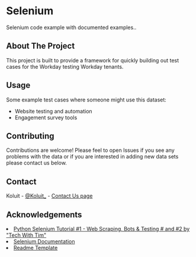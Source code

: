 # Selenium 
Selenium code example with documented examples..

## About The Project
This project is built to provide a framework for quickly building out test cases for the Workday testing Workday tenants.


## Usage

Some example test cases where someone might use this dataset:

<!-- wp:list {"className":"is-style-default"} -->
<ul class="is-style-default">
<li>Website testing and automation</li>
<li>Engagement survey tools</li></ul>
<!-- /wp:list -->


## Contributing

Contributions are welcome! Please feel to open Issues if you see any problems with the data or if you are interested in adding new data sets please contact us below.



## Contact

Koluit - [@Koluit_](https://twitter.com/twitter_handle) - [Contact Us page](https://koluit.com/about/contact/)



## Acknowledgements


<li><a href="https://www.youtube.com/watch?v=Xjv1sY630Uc">Python Selenium Tutorial #1 - Web Scraping, Bots & Testing # and #2 by "Tech With Tim"</a></li>
<li><a href="https://selenium-python.readthedocs.io/index.html">Selenium Documentation</a></li>
<li><a href="https://github.com/othneildrew/Best-README-Template/blob/master/BLANK_README.md">Readme Template</a></li>


